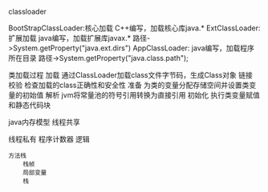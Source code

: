 classloader

BootStrapClassLoader:核心加载 C++编写，加载核心库java.*
ExtClassLoader:扩展加载 java编写，加载扩展库javax.* 路径->System.getProperty("java.ext.dirs")
AppClassLoader: java编写，加载程序所在目录 路径->System.getProperty("java.class.path");

类加载过程
    加载
        通过ClassLoader加载class文件字节码，生成Class对象
    链接
        校验
            检查加载的class正确性和安全性
        准备
            为类的变量分配存储空间并设置类变量的初始值
        解析
            jvm将常量池的符号引用转换为直接引用
    初始化
        执行类变量赋值和静态代码块


java内存模型
线程共享

线程私有
    程序计数器
        逻辑

    方法栈
        栈帧
        局部变量
        栈

